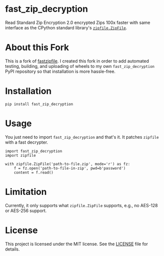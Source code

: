 # fast_zip_decryption

Read Standard Zip Encryption 2.0 encrypted Zips 100x faster with same interface as the CPython standard library's [`zipfile.ZipFile`](https://docs.python.org/3/library/zipfile.html).


# About this Fork

This is a fork of [fastzipfile](https://github.com/kamilmahmood/fastzipfile).
I created this fork in order to add automated testing, building, and uploading of wheels to my own `fast_zip_decryption` PyPI repository so that installation is more hassle-free.


# Installation

```
pip install fast_zip_decryption
```


# Usage

You just need to import `fast_zip_decryption` and that's it. It patches `zipfile` with a fast decrypter.

```python3
import fast_zip_decryption
import zipfile

with zipfile.ZipFile('path-to-file.zip', mode='r') as fz:
    f = fz.open('path-to-file-in-zip', pwd=b'password')
    content = f.read()
```


# Limitation

Currently, it only supports what `zipfile.ZipFile` supports, e.g., no AES-128 or AES-256 support.


# License

This project is licensed under the MIT license. See the [LICENSE](LICENSE) file for details.

